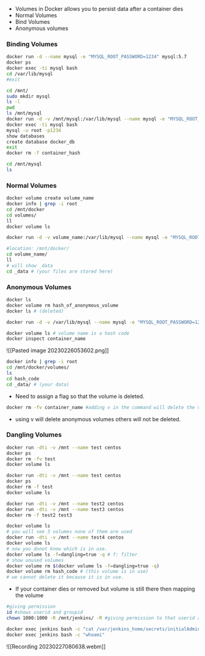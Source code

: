 - Volumes in Docker allows you to persist data after a container dies
- Normal Volumes
- Bind Volumes
- Anonymous volumes

### Binding Volumes
```bash
docker run -d --name mysql -e "MYSQL_ROOT_PASSWORD=1234" mysql:5.7
docker ps
docker exec -ti mysql bash
cd /var/lib/mysql
#exit
```
```bash
cd /mnt/
sudo mkdir mysql
ls -l
pwd
ls /mnt/mysql
docker run -d -v /mnt/mysql:/var/lib/mysql --name mysql -e "MYSQL_ROOT_PASSWORD=1234" mysql:5.7
docker exec -ti mysql bash
mysql -u root -p1234
show databases
create database docker_db
exit
docker rm -f container_hash

cd /mnt/mysql
ls

```
### Normal Volumes

```bash
docker volume create volume_name
docker info | grep -i root
cd /mnt/docker
cd volumes/
ll
docker volume ls

docker run -d -v volume_name:/var/lib/mysql --name mysql -e "MYSQL_ROOT_PASSWORD=1234" mysql:5.7 
```

```bash
#location: /mnt/docker/
cd volume_name/
ll
# will show _data
cd _data # (your files are stored here)
```
### Anonymous Volumes
```bash
docker ls
docker volume rm hash_of_anonymous_volume
docker ls # (deleted)

docker run -d -v /var/lib/mysql --name mysql -e "MYSQL_ROOT_PASSWORD=1234" mysql:5.7

docker volume ls # volume name is a hash code
docker inspect container_name
```

![[Pasted image 20230226053602.png]]

```bash
docker info | grep -i root
cd /mnt/docker/volumes/
ls
cd hash_code
cd _data/ # (your data)
```
- Need to assign a flag so that the volume is  deleted.
```bash
docker rm -fv container_name #adding v in the command will delete the volume
```
- using v will delete anonymous volumes others will not be deleted.

### Dangling Volumes

```bash
docker run -dti -v /mnt --name test centos
docker ps
docker rm -fv test
docker volume ls

docker run -dti -v /mnt --name test centos
docker ps
docker rm -f test
docker volume ls

docker run -dti -v /mnt --name test2 centos
docker run -dti -v /mnt --name test3 centos
docker rm -f test2 test3

docker volume ls
# you will see 3 volumes none of them are used
docker run -dti -v /mnt --name test4 centos
docker volume ls
# now you donot know which is in use.
docker volume ls -f=dangling=true -q # f: filter
# show unused volumes
docker volume rm $(docker volume ls -f=dangling=true -q)
docker volume rm hash_code # (this volume is in use)
# we cannot delete it because it is in use.
```

- If your container dies or removed but volume is still there then mapping the volume

```bash
#giving permission
id #shows userid and groupid
chown 1000:1000 -R /mnt/jenkins/ -R #giving permission to that userid and g
```
```bash
docker exec jenkins bash -c "cat /var/jenkins_home/secrets/initialAdminPassword"
docker exec jenkins bash -c "whoami"
```

![[Recording 20230227080638.webm]]
